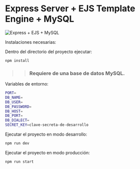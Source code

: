 # Express Server + EJS Template Engine + MySQL

![Express + EJS + MySQL](https://res.cloudinary.com/practicaldev/image/fetch/s--FpPbdwqg--/c_imagga_scale,f_auto,fl_progressive,h_900,q_auto,w_1600/https://dev-to-uploads.s3.amazonaws.com/uploads/articles/4t8s3q9voewrbbjw5vbq.jpg)


Instalaciones necesarias:

Dentro del directorio del proyecto ejecutar:
```bash
npm install
```

>> ### Requiere de una base de datos MySQL.

Variables de entorno:
```bash
PORT=
DB_NAME=
DB_USER=
DB_PASSWORD=
DB_HOST=
DB_PORT=
DB_DIALECT=
SECRET_KEY=clave-secreta-de-desarrollo
```

Ejecutar el proyecto en modo desarrollo:
```bash
npm run dev
```

Ejecutar el proyecto en modo producción:
```bash
npm run start
```